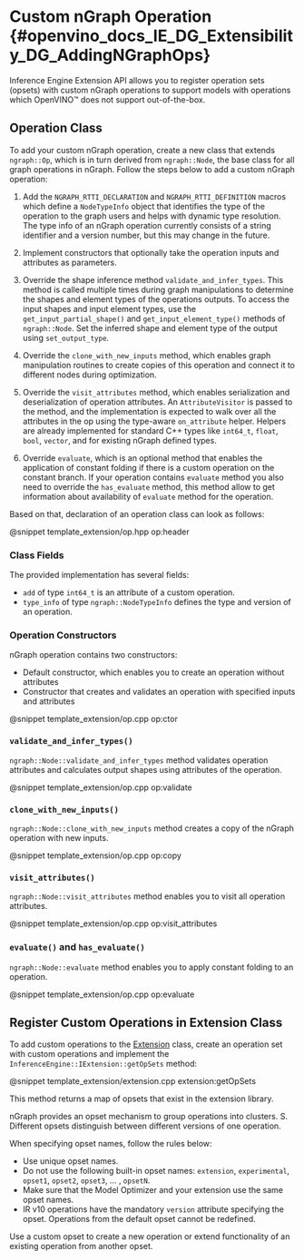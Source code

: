 # Custom nGraph Operation {#openvino_docs_IE_DG_Extensibility_DG_AddingNGraphOps}

Inference Engine Extension API allows you to register operation sets (opsets) with custom nGraph operations to support models with operations which OpenVINO™ does not support out-of-the-box.

## Operation Class

To add your custom nGraph operation, create a new class that extends `ngraph::Op`, which is in turn derived from `ngraph::Node`, the base class for all graph operations in nGraph. Follow the steps below to add a custom nGraph operation:

1. Add the `NGRAPH_RTTI_DECLARATION` and `NGRAPH_RTTI_DEFINITION` macros which define a `NodeTypeInfo` object that identifies the type of the operation to the graph users and helps with dynamic type resolution. The type info of an nGraph operation currently consists of a string identifier and a version number, but this may change in the future.

2. Implement constructors that optionally take the operation inputs and attributes as parameters. 

3. Override the shape inference method `validate_and_infer_types`. This method is called multiple times during graph manipulations to determine the shapes and element types of the operations outputs. To access the input shapes and input element types, use the `get_input_partial_shape()` and `get_input_element_type()` methods of `ngraph::Node`. Set the inferred shape and element type of the output using `set_output_type`.

4. Override the `clone_with_new_inputs` method, which enables graph manipulation routines to create copies of this operation and connect it to different nodes during optimization.

5. Override the `visit_attributes` method, which enables serialization and deserialization of operation attributes. An `AttributeVisitor` is passed to the method, and the implementation is expected to walk over all the attributes in the op using the type-aware `on_attribute` helper. Helpers are already implemented for standard C++ types like `int64_t`, `float`, `bool`, `vector`, and for existing nGraph defined types.

6. Override `evaluate`, which is an optional method that enables the application of constant folding if there is a custom operation on the constant branch. If your operation contains `evaluate` method you also need to override the `has_evaluate` method, this method allow to get information about availability of `evaluate` method for the operation.

Based on that, declaration of an operation class can look as follows:

@snippet template_extension/op.hpp op:header

### Class Fields

The provided implementation has several fields:

 * `add` of type `int64_t` is an attribute of a custom operation.
 * `type_info` of type `ngraph::NodeTypeInfo` defines the type and version of an operation.

### Operation Constructors

nGraph operation contains two constructors: 
* Default constructor, which enables you to create an operation without attributes 
* Constructor that creates and validates an operation with specified inputs and attributes

@snippet template_extension/op.cpp op:ctor

### `validate_and_infer_types()`

`ngraph::Node::validate_and_infer_types` method validates operation attributes and calculates output shapes using attributes of the operation.

@snippet template_extension/op.cpp op:validate

### `clone_with_new_inputs()`

`ngraph::Node::clone_with_new_inputs` method creates a copy of the nGraph operation with new inputs.

@snippet template_extension/op.cpp op:copy

### `visit_attributes()`

`ngraph::Node::visit_attributes` method enables you to visit all operation attributes.

@snippet template_extension/op.cpp op:visit_attributes

### `evaluate()` and `has_evaluate()`

`ngraph::Node::evaluate` method enables you to apply constant folding to an operation.

@snippet template_extension/op.cpp op:evaluate

## Register Custom Operations in Extension Class

To add custom operations to the [Extension](Extension.md) class, create an operation set with custom operations and implement the `InferenceEngine::IExtension::getOpSets` method:

@snippet template_extension/extension.cpp extension:getOpSets

This method returns a map of opsets that exist in the extension library.

nGraph provides an opset mechanism to group operations into clusters. S. Different opsets distinguish between different versions of one operation.

When specifying opset names, follow the rules below:
* Use unique opset names.
* Do not use the following built-in opset names: `extension`, `experimental`, `opset1`, `opset2`, `opset3`, ... , `opsetN`.
* Make sure that the Model Optimizer and your extension use the same opset names.
* IR v10 operations have the mandatory `version` attribute specifying the opset.
Operations from the default opset cannot be redefined.

Use a custom opset to create a new operation or extend functionality of an existing operation from another opset.
